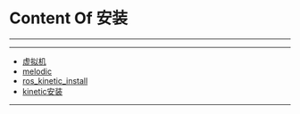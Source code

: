 # Content Of 安装
****
****
  - [虚拟机](0.虚拟机.md)
  - [melodic](1.melodic.md)
  - [ros_kinetic_install](2.ros_kinetic_install.md)
  - [kinetic安装](3.kinetic安装.md)
****
